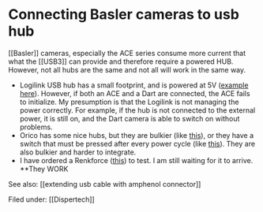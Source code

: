 # Connecting Basler cameras to usb hub
[[Basler]] cameras, especially the ACE series consume more current that what the [[USB3]] can provide and therefore require a powered HUB. However, not all hubs are the same and not all will work in the same way. 

- Logilink USB hub has a small footprint, and is powered at 5V ([example here](https://www.reichelt.nl/usb-3-0-hub-4-port-mit-netzteil-metall-logilink-ua0149-p127833.html?PROVID=2788&gclid=Cj0KCQjwqfz6BRD8ARIsAIXQCf2ZSwqr6h9tyOpS72tNfXesuUgkAR_W0rBP2diU8Q0s_hr_z5YSZqMaAqz4EALw_wcB&&r=1)). However, if both an ACE and a Dart are connected, the ACE fails to initialize. My presumption is that the Logilink is not managing the power correctly. For example, if the hub is not connected to the external power, it is still on, and the Dart camera is able to switch on without problems. 
- Orico has some nice hubs, but they are bulkier (like [this](https://www.orico.shop/en/orico-4-port-usb30-hub-black.html)), or they have a switch that must be pressed after every power cycle (like [this](https://www.orico.shop/en/orico-4-port-usb-30-hub-with-12v-power-adapter.html)). They are also bulkier and harder to integrate.
- I have ordered a Renkforce ([this](https://www.conrad.com/p/renkforce-4-ports-usb-30-hub-steel-casing-individually-connectable-wall-mount-option-black-1318454)) to test. I am still waiting for it to arrive. **They WORK

See also: [[extending usb cable with amphenol connector]]

Filed under: [[Dispertech]]